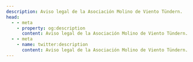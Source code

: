 ```yaml
---
description: Aviso legal de la Asociación Molino de Viento Tündern.
head:
  - - meta
    - property: og:description
      content: Aviso legal de la Asociación Molino de Viento Tündern.
  - - meta
    - name: twitter:description
      content: Aviso legal de la Asociación Molino de Viento Tündern.
---
```



<script setup>
import Imprint from '../pages/Imprint.vue'
</script>

<Imprint />
